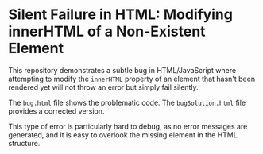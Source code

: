 # Silent Failure in HTML: Modifying innerHTML of a Non-Existent Element

This repository demonstrates a subtle bug in HTML/JavaScript where attempting to modify the `innerHTML` property of an element that hasn't been rendered yet will not throw an error but simply fail silently.

The `bug.html` file shows the problematic code. The `bugSolution.html` file provides a corrected version.

This type of error is particularly hard to debug, as no error messages are generated, and it is easy to overlook the missing element in the HTML structure. 